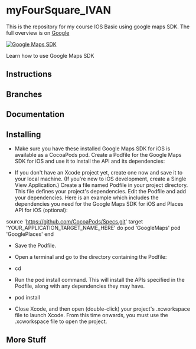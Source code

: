 # myFourSquare_IVAN

This is the repository for my course IOS Basic using google maps SDK. The full overview is on [Google](https://developers.google.com/maps/documentation/ios-sdk/start)

[![Google Maps SDK](https://lh3.googleusercontent.com/5fJ3bTOM07tpNKSMMillemWCCBBl969q4dyWL4gHUDeHHzStO5_Mkdxg_VBFlASW5CUAldMlrh_78AwIYArTOpg2xpVz2A=s688)](https://developers.google.com/maps/documentation/ios-sdk/map-with-marker)

Learn how to use Google Maps SDK
## Instructions

## Branches

## Documentation

## Installing
- Make sure you have these installed Google Maps SDK for iOS is available as a CocoaPods pod.
Create a Podfile for the Google Maps SDK for iOS and use it to install the API and its dependencies:

- If you don't have an Xcode project yet, create one now and save it to your local machine. (If you're new to iOS development, create a Single View Application.)
Create a file named Podfile in your project directory. This file defines your project's dependencies.
Edit the Podfile and add your dependencies. Here is an example which includes the dependencies you need for the Google Maps SDK for iOS and Places API for iOS (optional):

source 'https://github.com/CocoaPods/Specs.git'
target 'YOUR_APPLICATION_TARGET_NAME_HERE' do
  pod 'GoogleMaps'
  pod 'GooglePlaces'
end


- Save the Podfile.
- Open a terminal and go to the directory containing the Podfile:

- cd <path-to-project>
- Run the pod install command. This will install the APIs specified in the Podfile, along with any dependencies they may have.

- pod install
- Close Xcode, and then open (double-click) your project's .xcworkspace file to launch Xcode. From this time onwards, you must use the .xcworkspace file to open the project.
## More Stuff
